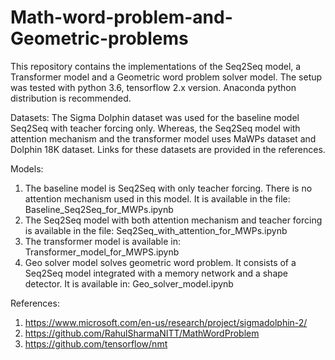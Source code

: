 # Math-word-problem-and-Geometric-problems
This repository contains the implementations of the Seq2Seq model, a Transformer model and a Geometric word problem solver model. 
The setup was tested with python 3.6, tensorflow 2.x version. Anaconda python distribution is recommended.


Datasets:
The Sigma Dolphin dataset was used for the baseline model Seq2Seq with teacher forcing only. Whereas, the Seq2Seq model with attention mechanism and the transformer model uses MaWPs dataset and Dolphin 18K dataset. Links for these datasets are provided in the references.


Models:
  1. The baseline model is Seq2Seq with only teacher forcing. There is no attention mechanism used in this model. It is available in the file: Baseline_Seq2Seq_for_MWPs.ipynb
  2. The Seq2Seq model with both attention mechanism and teacher forcing is available in the file: Seq2Seq_with_attention_for_MWPs.ipynb
  3. The transformer model is available in: Transformer_model_for_MWPS.ipynb
  4. Geo solver model solves geometric word problem. It consists of a Seq2Seq model integrated with a memory network and a shape detector. It is available in:  Geo_solver_model.ipynb


References:
  1. https://www.microsoft.com/en-us/research/project/sigmadolphin-2/
  2. https://github.com/RahulSharmaNITT/MathWordProblem
  3. https://github.com/tensorflow/nmt


